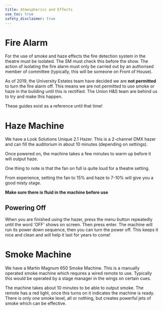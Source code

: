 ```yaml
---
title: Atmospherics and Effects 
use_toc: true 
safety_disclaimer: true 
--- 
```


# Fire Alarm 

For the use of smoke and haze effects the fire detection system in the theatre must be isolated. The SM must check this before the show. The action of isolating the fire alarm must only be carried out by an authorised member of committee (typically, this will be someone on Front of House).

As of 2019, the University Estates team have decided we are **not permitted** to turn the fire alarm off. This means we are not permitted to use smoke or haze in the building until this is rectified. The Union H&S team are behind us to try and make this happen.

These guides exist as a reference until that time!

# Haze Machine

We have a Look Solutions Unique 2.1 Hazer. 
This is a 2-channel DMX hazer and can fill the auditorium in about 10 minutes (depending on settings). 

Once powered on, the machine takes a few minutes to warm up before it will output haze.

One thing to note is that the fan on full is quite loud for a theatre setting.

From experience, setting the fan to 15% and haze to 7-10% will give you a good misty stage. 

**Make sure there is fluid in the machine before use**

## Powering Off

When you are finished using the hazer, press the menu button repeatedly until the word 'OFF' shows on screen. Then press enter. The machine will run its power down sequence, then you can turn the power off. This keeps it nice and clean and will help it last for years to come!

# Smoke Machine 

We have a Martin Magnum 650 Smoke Machine.
This is a manually operated smoke machine which requires a wired remote to use. Typically this would be operated by a stage manager in the wings on certain cues.

The machine takes about 10 minutes to be able to output smoke. The remote has a red light, once this turns on it indicates the machine is ready.
There is only one smoke level, all or nothing, but creates powerful jets of smoke which can be effective.

